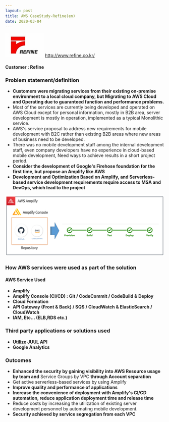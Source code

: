 ```yaml
---
layout: post
title: AWS CaseStudy-Refine(en)
date: 2020-03-04
---
```


![kmong](../images/CaseStudy/2020-03-04-Refine/refine-logo.jpg) http://www.refine.co.kr/

#### Customer : Refine

### Problem statement/definition
- **Customers were migrating services from their existing on-premise environment to a local cloud company, but Migrating to AWS Cloud and Operating due to guaranteed function and performance problems.**
- Most of the services are currently being developed and operated on AWS Cloud except for personal information, mostly in B2B area, server development is mostly in operation, implemented as a typical Monolithic service.
- AWS's service proposal to address new requirements for mobile development with B2C rather than existing B2B areas where new areas of business need to be developed.
- There was no mobile development staff among the internal development staff, even company developers have no experience in cloud-based mobile development, Need ways to achieve results in a short project period.
- **Consider the development of Google's Firehose foundation for the first time, but propose an Amplify like AWS**
- **Development and Optimization Based on Amplify, and Serverless-based service development requirements require access to MSA and DevOps, which lead to the project**





 ![](../images/CaseStudy/2020-03-04-Refine/architecture-2.png)


### How AWS services were used as part of the solution
#### AWS Service Used
+ **Amplify**
+ **Amplify Console (CI/CD) : Git / CodeCommit / CodeBuild & Deploy**
+ **Cloud Formation**
+ **API Gateway (Front & Back) / SQS / CloudWatch & ElasticSearch / CloudWatch**
+ **IAM, Etc… (ELB,RDS etc.)**


### Third party applications or solutions used
+ **Utilize JUUL API**
+ **Google Analytics**

### Outcomes
- **Enhanced the security by gaining visibility into AWS Resource usage by team and** Service Groups by VPC **through Account separation**
- Get active serverless-based services by using Amplify
- **Improve quality and performance of applications**
- **Increase the convenience of deployment with Amplify's CI/CD automation, reduce application deployment time and release time**
- Reduce costs by increasing the utilization of existing server development personnel by automating mobile development.
- **Security achieved by service segregation from each VPC**
